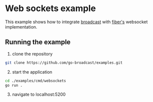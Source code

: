 # Web sockets example

This example shows how to integrate [broadcast](https://github.com/go-broadcast/broadcast) with [fiber's](https://github.com/gofiber/fiber) websocket implementation.

## Running the example

1. clone the repository
```bash
git clone https://github.com/go-broadcast/examples.git
```
2. start the application
```bash
cd ./examples/cmd/websockets
go run .
```
3. navigate to localhost:5200
